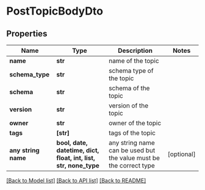 # PostTopicBodyDto


## Properties
Name | Type | Description | Notes
------------ | ------------- | ------------- | -------------
**name** | **str** | name of the topic | 
**schema_type** | **str** | schema type of the topic | 
**schema** | **str** | schema of the topic | 
**version** | **str** | version of the topic | 
**owner** | **str** | owner of the topic | 
**tags** | **[str]** | tags of the topic | 
**any string name** | **bool, date, datetime, dict, float, int, list, str, none_type** | any string name can be used but the value must be the correct type | [optional]

[[Back to Model list]](../README.md#documentation-for-models) [[Back to API list]](../README.md#documentation-for-api-endpoints) [[Back to README]](../README.md)


